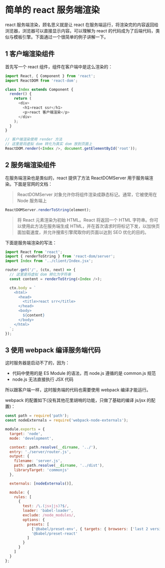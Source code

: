 # 简单的 react 服务端渲染

react 服务端渲染，顾名思义就是让 react 在服务端运行，将渲染完的内容返回给浏览器，浏览器可以直接显示内容。可以理解为 react 的代码成为了后端代码，类似与模板引擎。下面通过一个很简单的例子讲解一下。

## 1 客户端渲染组件

首先写一个 react 组件，组件在客户端中是这么渲染的：

```javascript
import React, { Component } from 'react';
import ReactDOM from 'react-dom';

class Index extends Component {
  render() {
    return (
      <div>
        <h1>react ssr</h1>
        <p>react 客户端渲染</p>
      </div>
    );
  }
}

// 客户端渲染使用 render 方法
// 这里是将虚拟 dom 转化为真实 dom 放到页面上
ReactDOM.render(<Index />, document.getElementById('root'));
```

## 2 服务端渲染组件

在服务端渲染也是类似的，react 提供了方法 ReactDOMServer 用于服务端渲染。下面是官网的文档：

> ReactDOMServer 对象允许你将组件渲染成静态标记。通常，它被使用在 Node 服务端上

```javascript
ReactDOMServer.renderToString(element);
```

> 将 React 元素渲染为初始 HTML。React 将返回一个 HTML 字符串。你可以使用此方法在服务端生成 HTML，并在首次请求时将标记下发，以加快页面加载速度，并允许搜索引擎爬取你的页面以达到 SEO 优化的目的。

下面是服务端渲染的写法：

```javascript
import React from 'react';
import { renderToString } from 'react-dom/server';
import Index from '../client/Index.jsx';

router.get('/', (ctx, next) => {
  // 这里是将虚拟 dom 转化为字符串
  const content = renderToString(<Index />);

  ctx.body = `
    <html>
      <head>
        <title>react srr</title>
      </head>
      <body>
        ${content}
      </body>
    </html>
  `;
});
```

## 3 使用 webpack 编译服务端代码

这时服务器是启动不了的，因为：

- 代码中使用的是 ES Module 的语法，而 node.js 遵循的是 common.js 规范
- node.js 无法直接执行 JSX 代码

所以跟客户端一样，这时服务端的代码也需要使用 webpack 编译才能运行。

webpack 的配置如下(没有其他花里胡哨的功能，只做了基础的编译 js/jsx 的配置)：

```javascript
const path = require('path');
const nodeExternals = require('webpack-node-externals');

module.exports = {
  target: 'node',
  mode: 'development',

  context: path.resolve(__dirname, '../'),
  entry: './server/router.js',
  output: {
    filename: 'server.js',
    path: path.resolve(__dirname, '../dist'),
    libraryTarget: 'commonjs'
  },

  externals: [nodeExternals()],

  module: {
    rules: [
      {
        test: /\.(jsx|js)?$/,
        loader: 'babel-loader',
        exclude: /node_modules/,
        options: {
          presets: [
            ['@babel/preset-env', { targets: { browsers: ['last 2 versions'] } }],
            '@babel/preset-react'
          ]
        }
      }
    ]
  }
};
```
